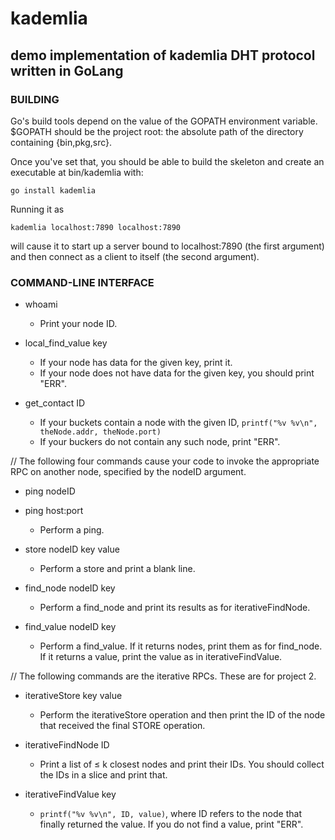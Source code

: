 # kademlia
## demo implementation of kademlia DHT protocol written in GoLang


### BUILDING


Go's build tools depend on the value of the GOPATH environment variable. $GOPATH
should be the project root: the absolute path of the directory containing
{bin,pkg,src}.

Once you've set that, you should be able to build the skeleton and create an
executable at bin/kademlia with:

    go install kademlia

Running it as

    kademlia localhost:7890 localhost:7890

will cause it to start up a server bound to localhost:7890 (the first argument)
and then connect as a client to itself (the second argument).


### COMMAND-LINE INTERFACE


* whoami
  - Print your node ID.

* local_find_value key
  - If your node has data for the given key, print it.
  - If your node does not have data for the given key, you should print "ERR".

* get_contact ID
  - If your buckets contain a node with the given ID,
        `printf("%v %v\n", theNode.addr, theNode.port)`
  - If your buckers do not contain any such node, print "ERR".

// The following four commands cause your code to invoke the appropriate RPC on another node, specified by the nodeID argument.
* ping nodeID
* ping host:port
  - Perform a ping.

* store nodeID key value
  - Perform a store and print a blank line.

* find_node nodeID key
  - Perform a find_node and print its results as for iterativeFindNode.

* find_value nodeID key
  - Perform a find_value. If it returns nodes, print them as for find_node. If it returns a value, print the value as in iterativeFindValue.

// The following commands are the iterative RPCs. These are for project 2.
* iterativeStore key value
  - Perform the iterativeStore operation and then print the ID of the node that
    received the final STORE operation.

* iterativeFindNode ID
  - Print a list of ≤ k closest nodes and print their IDs. You should collect
    the IDs in a slice and print that.

* iterativeFindValue key
  - `printf("%v %v\n", ID, value)`, where ID refers to the node that finally returned the value. If you do not find a value, print "ERR".
